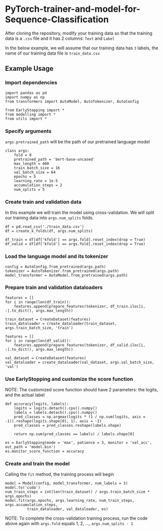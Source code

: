 # PyTorch-trainer-and-model-for-Sequence-Classification

After cloning the repository, modify your training data so that the training data is a ```.csv``` file and it has 2 columns: ```Text``` and ```Label```

In the below example, we will assume that our training data has ```3``` labels, the name of our training data file is ```train_data.csv```

## Example Usage

### Import dependencies
```
import pandas as pd
import numpy as np
from transformers import AutoModel, AutoTokenizer, AutoConfig

from EarlyStopping import *
from modelling import *
from utils import *
```
### Specify arguments
```args.pretrained_path``` will be the path of our pretrained language model
```
class args:
    fold = 0
    pretrained_path = 'bert-base-uncased'
    max_length = 400
    train_batch_size = 16
    val_batch_size = 64
    epochs = 5
    learning_rate = 1e-5
    accumulation_steps = 2
    num_splits = 5
``` 
### Create train and validation data
In this example we will train the model using cross-validation. We will split our training data into ```args.num_splits``` folds.
```
df = pd.read_csv('./train_data.csv')
df = create_k_folds(df, args.num_splits)

df_train = df[df['kfold'] == args.fold].reset_index(drop = True)
df_valid = df[df['kfold'] == args.fold].reset_index(drop = True)
```
### Load the language model and its tokenizer 
```
config = AutoConfig.from_pretrained(args.path)
tokenizer = AutoTokenizer.from_pretrained(args.path)
model_transformer = AutoModel.from_pretrained(args.path)
```
### Prepare train and validation dataloaders
```
features = []
for i in range(len(df_train)):
    features.append(prepare_features(tokenizer, df_train.iloc[i, :].to_dict(), args.max_length))
    
train_dataset = CreateDataset(features)
train_dataloader = create_dataloader(train_dataset, args.train_batch_size, 'train')

features = []
for i in range(len(df_valid)):
    features.append(prepare_features(tokenizer, df_valid.iloc[i, :].to_dict(), args.max_length))
    
val_dataset = CreateDataset(features)
val_dataloader = create_dataloader(val_dataset, args.val_batch_size, 'val')
```
### Use EarlyStopping and customize the score function
NOTE: The customized score function should have 2 parameters: the logits, and the actual label
```
def accuracy(logits, labels):
    logits = logits.detach().cpu().numpy()
    labels = labels.detach().cpu().numpy()
    pred_classes = np.argmax(logits * (1 / np.sum(logits, axis = -1)).reshape(logits.shape[0], 1), axis = -1)
    pred_classes = pred_classes.reshape(labels.shape)
    
    return np.sum(pred_classes == labels) / labels.shape[0]

es = EarlyStopping(mode = 'max', patience = 3, monitor = 'val_acc', out_path = 'model.bin')
es.monitor_score_function = accuracy
```
### Create and train the model
Calling the ```fit``` method, the training process will begin
```
model = Model(config, model_transformer, num_labels = 3)
model.to('cuda')
num_train_steps = int(len(train_dataset) / args.train_batch_size * args.epochs)
model.fit(args.epochs, args.learning_rate, num_train_steps, args.accumulation_steps, 
          train_dataloader, val_dataloader, es)
```
NOTE: To complete the cross-validation training process, run the code above again with ```args.fold``` equals 1, 2, ..., ```args.num_splits - 1```


